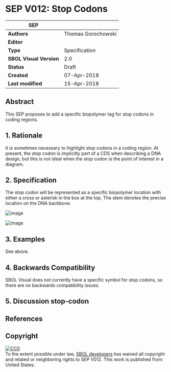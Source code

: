 # SEP V012: Stop Codons

| SEP | <leave empty> |
| --- | --- |
| **Authors** | Thomas Gorochowski |
| **Editor** | <leave empty> |
| **Type** | Specification |
| **SBOL Visual Version** | 2.0 |
| **Status** | Draft |
| **Created** | 07-Apr-2018 |
| **Last modified** | 15-Apr-2018 |

## Abstract

This SEP proposes to add a specific biopolymer tag for stop codons in coding regions.

## 1. Rationale <a name="rationale"></a>

It is sometimes necessary to highlight stop codons in a coding region. At present, the stop codon is implicitly part of a CDS when describing a DNA design, but this is not ideal when the stop codon is the point of interest in a diagram.

## 2. Specification <a name="specification"></a>

The stop codon will be represented as a specific biopolymer location with either a cross or asterisk in the box at the top. The stem denotes the precise location on the DNA backbone.

![image](https://raw.githubusercontent.com/chofski/SBOLv/master/SEPs/SEP_V012-stop-codon/stop-codon.png)

![image](https://raw.githubusercontent.com/chofski/SBOLv/master/SEPs/SEP_V012-stop-codon/stop-codon-variant.png)

## 3. Examples

See above.

## 4. Backwards Compatibility <a name='compatibility'></a>

SBOL Visual does not currently have a specific symbol for stop codons, so there are no backwards compatibility issues.

## 5. Discussion <a name='discussion'></a>stop-codon

## References <a name='references'></a>

## Copyright <a name='copyright'></a>

<p xmlns:dct="http://purl.org/dc/terms/" xmlns:vcard="http://www.w3.org/2001/vcard-rdf/3.0#">
  <a rel="license"
     href="http://creativecommons.org/publicdomain/zero/1.0/">
    <img src="http://i.creativecommons.org/p/zero/1.0/88x31.png" style="border-style: none;" alt="CC0" />
  </a>
  <br />
  To the extent possible under law,
  <a rel="dct:publisher"
     href="sbolstandard.org">
    <span property="dct:title">SBOL developers</span></a>
  has waived all copyright and related or neighboring rights to
  <span property="dct:title">SEP V012</span>.
This work is published from:
<span property="vcard:Country" datatype="dct:ISO3166"
      content="US" about="sbolstandard.org">
  United States</span>.
</p>
